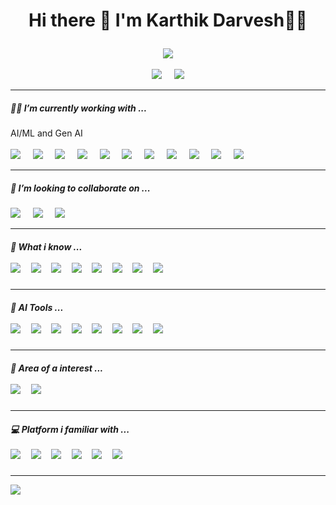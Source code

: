 <h1><p align="center">
    Hi there 👋 I'm Karthik Darvesh👨‍💻
</p></h1>
<p align="center">
<img src="https://gpvc.arturio.dev/KarthikDarvesh" style=align="center">
<br><br>
<a href="https://www.linkedin.com/in/karthik-darvesh-4636a4214"><img src="https://img.shields.io/badge/LinkedIn-0077B5?style=for-the-badge&logo=linkedin&logoColor=white"></a>&nbsp;&nbsp;&nbsp;&nbsp;
<a href="https://mail.google.com/karthikdarevsh@gmail.com"><img src="https://img.shields.io/badge/Gmail-D14836?style=for-the-badge&logo=gmail&logoColor=white"></a>
</p>
<hr>
<h5><p align="left">
👨‍💻 I’m currently working with ...
</p></h5>
<p align="left">
AI/ML and Gen AI
<br><br>
<img src="https://img.shields.io/badge/Retrieval Augmented Generation (RAG)-000000?style=for-the-badge&logo=Retrieval Augmented Generation (RAG)&logoColor=white">&nbsp;&nbsp;&nbsp;&nbsp;
<img src="https://img.shields.io/badge/Large language models (LLMs)-00ff08?style=for-the-badge&logo=Large language models (LLMs)&logoColor=white">&nbsp;&nbsp;&nbsp;&nbsp;
<img src="https://img.shields.io/badge/Transformer-00fffb?style=for-the-badge&logo=Transformer&logoColor=white">&nbsp;&nbsp;&nbsp;&nbsp;
<img src="https://img.shields.io/badge/NLP-0004ff?style=for-the-badge&logo=Transformer&logoColor=white">&nbsp;&nbsp;&nbsp;&nbsp;
<img src="https://img.shields.io/badge/TensorFlow-FF6F00?style=for-the-badge&logo=tensorflow&logoColor=white">&nbsp;&nbsp;&nbsp;&nbsp;
<img src="https://img.shields.io/badge/Pytorch-9e00ff?style=for-the-badge&logo=tensorflow&logoColor=white">&nbsp;&nbsp;&nbsp;&nbsp;
<img src="https://img.shields.io/badge/Machine Learning Angorithm-EC3913?style=for-the-badge&logo=Machine Learning Angorithm&logoColor=white">&nbsp;&nbsp;&nbsp;&nbsp;
<img src="https://img.shields.io/badge/Numpy-777BB4?style=for-the-badge&logo=numpy&logoColor=white">&nbsp;&nbsp;&nbsp;&nbsp;
<img src="https://img.shields.io/badge/Pandas-2C2D72?style=for-the-badge&logo=pandas&logoColor=white">&nbsp;&nbsp;&nbsp;&nbsp;
<img src="https://img.shields.io/badge/scikit_learn-F7931E?style=for-the-badge&logo=scikit-learn&logoColor=white">&nbsp;&nbsp;&nbsp;&nbsp;
<img src="https://img.shields.io/badge/SciPy-654FF0?style=for-the-badge&logo=SciPy&logoColor=white">&nbsp;&nbsp;&nbsp;&nbsp;
</p>
<hr>
<h5><p align="left">
👯 I’m looking to collaborate on ...
</p></h5>
<p align="left">
<img src="https://img.shields.io/badge/GitHub-100000?style=for-the-badge&logo=github&logoColor=white">&nbsp;&nbsp;&nbsp;&nbsp;
<img src="https://img.shields.io/badge/Kaggle-20BEFF?style=for-the-badge&logo=Kaggle&logoColor=white">&nbsp;&nbsp;&nbsp;&nbsp;
<img src="https://img.shields.io/badge/HuggingFace-e8ff00?style=for-the-badge&logo=HuggingFace&logoColor=white">&nbsp;&nbsp;&nbsp;&nbsp;
</p>
<hr>
<h5><p align="left">
💬 What i know ...
<br><br>
<img src="https://img.shields.io/badge/C-00599C?style=for-the-badge&logo=c&logoColor=white">&nbsp;&nbsp;&nbsp;&nbsp;
<img src="https://img.shields.io/badge/C%2B%2B-00599C?style=for-the-badge&logo=c%2B%2B&logoColor=white">&nbsp;&nbsp;&nbsp;&nbsp;
<img src="https://img.shields.io/badge/Java-60EC0B?style=for-the-badge&logo=j&logoColor=white">&nbsp;&nbsp;&nbsp;&nbsp;
<img src="https://img.shields.io/badge/AI/ML-0CEFE8?style=for-the-badge&logo=adobe%20illustrator&logoColor=white">&nbsp;&nbsp;&nbsp;&nbsp;
<!-- <img src="https://img.shields.io/badge/PHP-777BB4?style=for-the-badge&logo=php&logoColor=white">&nbsp;&nbsp;&nbsp;&nbsp; -->
<img src="https://img.shields.io/badge/HTML5-E34F26?style=for-the-badge&logo=html5&logoColor=white">&nbsp;&nbsp;&nbsp;&nbsp;
<img src="https://img.shields.io/badge/CSS3-1572B6?style=for-the-badge&logo=css3&logoColor=white">&nbsp;&nbsp;&nbsp;&nbsp;
<!-- <img src="https://img.shields.io/badge/JavaScript-323330?style=for-the-badge&logo=javascript&logoColor=F7DF1E">&nbsp;&nbsp;&nbsp;&nbsp; -->
<img src="https://img.shields.io/badge/SQL-F80000?style=for-the-badge&logo=oracle&logoColor=black">&nbsp;&nbsp;&nbsp;&nbsp;
<img src="https://img.shields.io/badge/Data Structure-F80000?style=for-the-badge&logo=Data Structure&logoColor=black">&nbsp;&nbsp;&nbsp;&nbsp;</p></h5>
<hr>
<h5><p align="left">
💬 AI Tools ...
<br><br>
<img src="https://img.shields.io/badge/C-00599C?style=for-the-badge&logo=c&logoColor=white">&nbsp;&nbsp;&nbsp;&nbsp;
<img src="https://img.shields.io/badge/C%2B%2B-00599C?style=for-the-badge&logo=c%2B%2B&logoColor=white">&nbsp;&nbsp;&nbsp;&nbsp;
<img src="https://img.shields.io/badge/Java-60EC0B?style=for-the-badge&logo=j&logoColor=white">&nbsp;&nbsp;&nbsp;&nbsp;
<img src="https://img.shields.io/badge/AI/ML-0CEFE8?style=for-the-badge&logo=adobe%20illustrator&logoColor=white">&nbsp;&nbsp;&nbsp;&nbsp;
<!-- <img src="https://img.shields.io/badge/PHP-777BB4?style=for-the-badge&logo=php&logoColor=white">&nbsp;&nbsp;&nbsp;&nbsp; -->
<img src="https://img.shields.io/badge/HTML5-E34F26?style=for-the-badge&logo=html5&logoColor=white">&nbsp;&nbsp;&nbsp;&nbsp;
<img src="https://img.shields.io/badge/CSS3-1572B6?style=for-the-badge&logo=css3&logoColor=white">&nbsp;&nbsp;&nbsp;&nbsp;
<!-- <img src="https://img.shields.io/badge/JavaScript-323330?style=for-the-badge&logo=javascript&logoColor=F7DF1E">&nbsp;&nbsp;&nbsp;&nbsp; -->
<img src="https://img.shields.io/badge/SQL-F80000?style=for-the-badge&logo=oracle&logoColor=black">&nbsp;&nbsp;&nbsp;&nbsp;
<img src="https://img.shields.io/badge/Data Structure-F80000?style=for-the-badge&logo=Data Structure&logoColor=black">&nbsp;&nbsp;&nbsp;&nbsp;</p></h5>
<hr>
<h5><p align="left">
🔭 Area of a interest ...
<br><br>
<img src="https://img.shields.io/badge/Astronomy-B80CEF?style=for-the-badge&logo=star&logoColor=white">&nbsp;&nbsp;&nbsp;&nbsp;
<img src="https://img.shields.io/badge/Stargazing-00599C?style=for-the-badge&logo=&logoColor=white">&nbsp;&nbsp;&nbsp;&nbsp;
</p></h5>
<hr>
<h5><p align="left">
💻 Platform i familiar with ...
<br><br>
<img src="https://img.shields.io/badge/Android_Studio-3DDC84?style=for-the-badge&logo=android-studio&logoColor=white">&nbsp;&nbsp;&nbsp;&nbsp;
<img src="https://img.shields.io/badge/Colab-F9AB00?style=for-the-badge&logo=googlecolab&color=525252">&nbsp;&nbsp;&nbsp;&nbsp;
<img src="https://img.shields.io/badge/Notepad++-90E59A.svg?style=for-the-badge&logo=notepad%2B%2B&logoColor=black">&nbsp;&nbsp;&nbsp;&nbsp;
<img src="https://img.shields.io/badge/PyCharm-000000.svg?&style=for-the-badge&logo=PyCharm&logoColor=white">&nbsp;&nbsp;&nbsp;&nbsp;
<img src="https://img.shields.io/badge/firebase-ffca28?style=for-the-badge&logo=firebase&logoColor=black">&nbsp;&nbsp;&nbsp;&nbsp;
<img src="https://img.shields.io/badge/Xampp-F37623?style=for-the-badge&logo=xampp&logoColor=white">&nbsp;&nbsp;&nbsp;&nbsp;
</p></h5>
<hr>


<img src="https://github-readme-stats.vercel.app/api?username=KarthikDarvesh&&show_icons=true&title_color=ffffff&icon_color=bb2acf&text_color=daf7dc&bg_color=151515">

